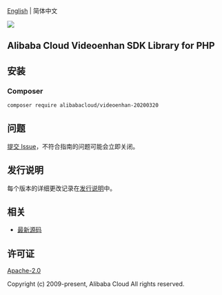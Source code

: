 [English](README.md) | 简体中文

![](https://aliyunsdk-pages.alicdn.com/icons/AlibabaCloud.svg)

## Alibaba Cloud Videoenhan SDK Library for PHP

## 安装

### Composer

```bash
composer require alibabacloud/videoenhan-20200320
```

## 问题

[提交 Issue](https://github.com/aliyun/alibabacloud-sdk/issues/new)，不符合指南的问题可能会立即关闭。

## 发行说明

每个版本的详细更改记录在[发行说明](./ChangeLog.txt)中。

## 相关

* [最新源码](https://github.com/aliyun/alibabacloud-sdk)

## 许可证

[Apache-2.0](http://www.apache.org/licenses/LICENSE-2.0)

Copyright (c) 2009-present, Alibaba Cloud All rights reserved.
